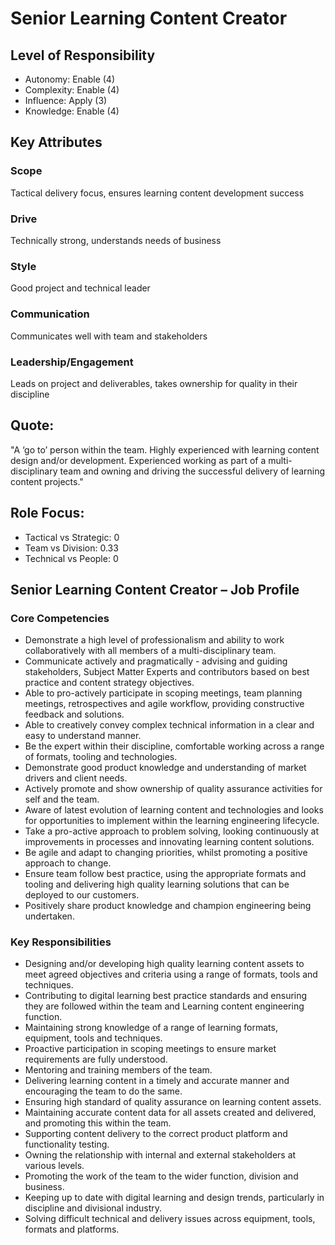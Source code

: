 # Senior Learning Content Creator

## Level of Responsibility
- Autonomy: Enable (4)
- Complexity: Enable (4)
- Influence: Apply (3)
- Knowledge: Enable (4)

## Key Attributes
### Scope
Tactical delivery focus, ensures learning content development success

### Drive
Technically strong, understands needs of business

### Style
Good project and technical leader

### Communication
Communicates well with team and stakeholders

### Leadership/Engagement
Leads on project and deliverables, takes ownership for quality in their discipline

## Quote:
"A ‘go to’ person within the team. Highly experienced with learning content design and/or development. Experienced working as part of a multi-disciplinary team and owning and driving the successful delivery of learning content projects."

## Role Focus:
- Tactical vs Strategic: 0
- Team vs Division: 0.33
- Technical vs People: 0

## Senior Learning Content Creator – Job Profile

### Core Competencies
- Demonstrate a high level of professionalism and ability to work collaboratively with all members of a multi-disciplinary team.
- Communicate actively and pragmatically - advising and guiding stakeholders, Subject Matter Experts and contributors based on best practice and content strategy objectives.
- Able to pro-actively participate in scoping meetings, team planning meetings, retrospectives and agile workflow, providing constructive feedback and solutions.
- Able to creatively convey complex technical information in a clear and easy to understand manner.
- Be the expert within their discipline, comfortable working across a range of formats, tooling and technologies.
- Demonstrate good product knowledge and understanding of market drivers and client needs.
- Actively promote and show ownership of quality assurance activities for self and the team.
- Aware of latest evolution of learning content and technologies and looks for opportunities to implement within the learning engineering lifecycle.
- Take a pro-active approach to problem solving, looking continuously at improvements in processes and innovating learning content solutions.
- Be agile and adapt to changing priorities, whilst promoting a positive approach to change.
- Ensure team follow best practice, using the appropriate formats and tooling and delivering high quality learning solutions that can be deployed to our customers.
- Positively share product knowledge and champion engineering being undertaken.

### Key Responsibilities
- Designing and/or developing high quality learning content assets to meet agreed objectives and criteria using a range of formats, tools and techniques.
- Contributing to digital learning best practice standards and ensuring they are followed within the team and Learning content engineering function.
- Maintaining strong knowledge of a range of learning formats, equipment, tools and techniques.
- Proactive participation in scoping meetings to ensure market requirements are fully understood.
- Mentoring and training members of the team.
- Delivering learning content in a timely and accurate manner and encouraging the team to do the same.
- Ensuring high standard of quality assurance on learning content assets.
- Maintaining accurate content data for all assets created and delivered, and promoting this within the team.
- Supporting content delivery to the correct product platform and functionality testing.
- Owning the relationship with internal and external stakeholders at various levels.
- Promoting the work of the team to the wider function, division and business.
- Keeping up to date with digital learning and design trends, particularly in discipline and divisional industry.
- Solving difficult technical and delivery issues across equipment, tools, formats and platforms.
